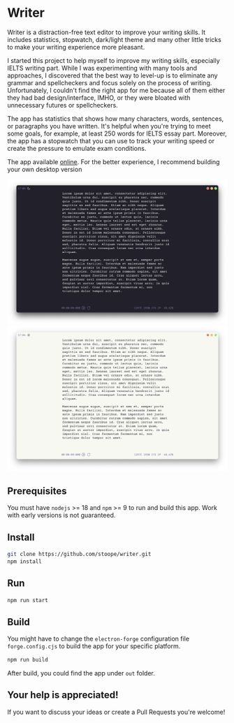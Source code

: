 # Writer

Writer is a distraction-free text editor to improve your writing skills. It includes statistics, stopwatch, dark/light theme and many other little tricks to make your writing experience more pleasant.

I started this project to help myself to improve my writing skills, especially IELTS writing part. While I was experimenting with many tools and approaches, I discovered that the best way to level-up is to eliminate any grammar and spellcheckers and focus solely on the process of writing. Unfortunately, I couldn't find the right app for me because all of them either they had bad design/interface, IMHO, or they were bloated with unnecessary futures or spellcheckers.

The app has statistics that shows how many characters, words, sentences, or paragraphs you have written. It's helpful when you're trying to meet some goals, for example, at least 250 words for IELTS essay part. Moreover, the app has a stopwatch that you can use to track your writing speed or create the pressure to emulate exam conditions.

The app available [online](https://stoope.github.io/writer/). For the better experience, I recommend building your own desktop version

![Screenshot](preview_dark.png)
![Screenshot](preview_light.png)

## Prerequisites

You must have `nodejs` >= 18 and `npm` >= 9 to run and build this app. Work with early versions is not guaranteed.

## Install

```bash
git clone https://github.com/stoope/writer.git
npm install
```

## Run

```bash
npm run start
```

## Build

You might have to change the `electron-forge` configuration file `forge.config.cjs` to build the app for your specific platform.

```bash
npm run build
```

After build, you could find the app under `out` folder.

## Your help is appreciated!

If you want to discuss your ideas or create a Pull Requests you're welcome!
